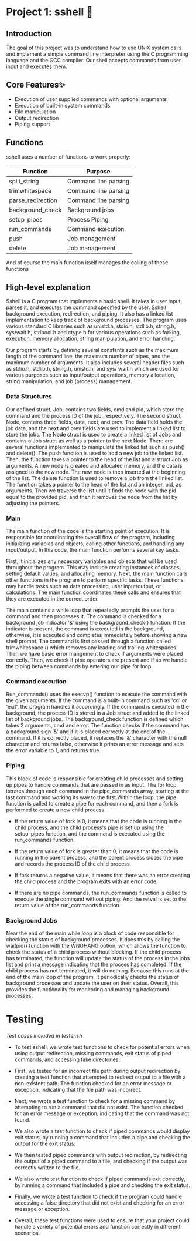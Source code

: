 # Project 1: sshell 🐚

## Introduction
The goal of this project was to understand how to use UNIX system calls and
implement a simple command line interpreter using the C programming language and
the GCC compiler. Our shell accepts commands from user input and executes them.

## Core Features✨

- Execution of user supplied commands with optional arguments
- Execution of built-in system commands
- File manipulation
- Output redirection
- Piping support

## Functions
sshell uses a number of functions to work properly:

| Function | Purpose |
| ------ | ------- |
| split_string | Command line parsing |
| trimwhitespace | Command line parsing |
| parse_redirection | Command line parsing |
| background_check | Background jobs |
| setup_pipes | Process Piping |
| run_commands | Command execution |
| push | Job management |
| delete | Job management |


And of course the main function itself manages the calling of these functions

## High-level explanation
Sshell is a C program that implements a basic shell. It takes in user input,
parses it, and executes the command specified by the user. Sshell background
execution, redirection, and piping. It also has a linked list implementation to
keep track of background processes. The program uses various standard C
libraries such as unistd.h, stdio.h, stdlib.h, string.h, sys/wait.h, stdbool.h
and ctype.h for various operations such as forking, execution, memory
allocation, string manipulation, and error handling.

Our program starts by defining several constants such as the maximum length of
the command line, the maximum number of pipes, and the maximum number of
arguments. It also includes several header files such as stdio.h, stdlib.h,
string.h, unistd.h, and sys/ wait.h which are used for various purposes such as
input/output operations, memory allocation, string manipulation, and job
(process) management.

### Data Structures
Our defined struct, Job, contains two fields, cmd and pid, which store the
command and the process ID of the job, respectively. The second struct, Node,
contains three fields, data, next, and prev. The data field holds the job data,
and the next and prev fields are used to implement a linked list to store the
jobs. The Node struct is used to create a linked list of Jobs and contains a Job
struct as well as a pointer to the next Node. There are several functions
implemented to manipulate the linked list such as push() and delete(). The push
function is used to add a new job to the linked list. Then, the function takes a
pointer to the head of the list and a struct Job as arguments. A new node is
created and allocated memory, and the data is assigned to the new node. The new
node is then inserted at the beginning of the list. The delete function is used
to remove a job from the linked list. The function takes a pointer to the head
of the list and an integer, pid, as arguments. Then we traverse the list until
it finds the node with the pid equal to the provided pid, and then it removes
the node from the list by adjusting the pointers.


### Main
The main function of the code is the starting point of execution. It is
responsible for coordinating the overall flow of the program, including
initializing variables and objects, calling other functions, and handling any
input/output. In this code, the main function performs several key tasks.

First, it initializes any necessary variables and objects that will be used
throughout the program. This may include creating instances of classes, setting
default values, and allocating memory. Next, the main function calls other
functions in the program to perform specific tasks. These functions may handle
tasks such as data processing, user input/output, or calculations. The main
function coordinates these calls and ensures that they are executed in the
correct order.


The main contains a while loop that repeatedly prompts the user for a command
and then processes it. The command is checked for a background job indicator '&'
using the background_check() function. If the indicator is present, the command
is executed in the background, otherwise, it is executed and completes
immediately before showing a new shell prompt. The command is first passed
through a function called trimwhitespace () which removes any leading and
trailing whitespaces. Then we have basic error mangement to check if arguments
were placed correctly. Then, we check if pipe operators are present and if so we
handle the piping between commands by entering our pipe for loop.


### Command execution
Run_commands() uses the execvp() function to execute the command with the given
arguments. If the command is a built-in command such as 'cd' or 'exit', the
program handles it accordingly. If the command is executed in the background,
the process ID is stored in a Job struct and added to the linked list of
background jobs. The background_check function is defined which takes 2
arguments, cmd and error. The function checks if the command has a background
sign '&' and if it is placed correctly at the end of the command. If it is
correctly placed, it replaces the '&' character with the null character and
returns false, otherwise it prints an error message and sets the error variable
to 1, and returns true.

### Piping
This block of code is responsible for creating child processes and setting up
pipes to handle commands that are passed in as input. The for loop iterates
through each command in the pipe_commands array, starting at the last command
and working its way to the first.Within the loop, the pipe function is called to
create a pipe for each command, and then a fork is performed to create a new
child process.

  * If the return value of fork is 0, it means that the code is running in the
  child process, and the child process's pipe is set up using the setup_pipes
  function, and the command is executed using the run_commands function.


  * If the return value of fork is greater than 0, it means that the code is
  running in the parent process, and the parent process closes the pipe and
  records the process ID of the child process.

  * If fork returns a negative value, it means that there was an error creating
  the child process and the program exits with an error code.

  * If there are no pipe commands, the run_commands function is called to
  execute the single command without piping. And the retval is set to the return
  value of the run_commands function.

### Background Jobs
Near the end of the main while loop is a block of code responsible for checking
the status of background processes. It does this by calling the waitpid()
function with the WNOHANG option, which allows the function to check the status
of a child process without blocking. If the child process has terminated, the
function will update the status of the process in the jobs list and print a
message indicating that the process has completed. If the child process has not
terminated, it will do nothing. Because this runs at the end of the main loop of
the program, it periodically checks the status of background processes and
update the user on their status. Overall, this provides the functionality for
monitoring and managing background processes.


# Testing

_Test cases included in tester.sh_

* To test sshell, we wrote test functions to check for potential errors when
using output redirection, missing commands, exit status of piped commands, and
accessing fake directories.

* First, we tested for an incorrect file path during output redirection by
creating a test function that attempted to redirect output to a file with a
non-existent path. The function checked for an error message or exception,
indicating that the file path was incorrect.

* Next, we wrote a test function to check for a missing command by attempting
to run a command that did not exist. The function checked for an error message
or exception, indicating that the command was not found.

* We also wrote a test function to check if piped commands would display exit
status, by running a command that included a pipe and checking the output for
the exit status.

* We then tested piped commands with output redirection, by redirecting the
output of a piped command to a file, and checking if the output was correctly
written to the file.

* We also wrote test function to check if piped commands exit correctly, by
running a command that included a pipe and checking the exit status.

* Finally, we wrote a test function to check if the program could handle
accessing a false directory that did not exist and checking for an error
message or exception.

* Overall, these test functions were used to ensure that your project could
handle a variety of potential errors and function correctly in different
scenarios.



